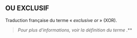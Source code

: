 ## OU EXCLUSIF

Traduction française du terme « *exclusive or* » (XOR).

> *Pour plus d'informations, voir la définition du terme [](/dictionnaire/./X.md#xor).***

